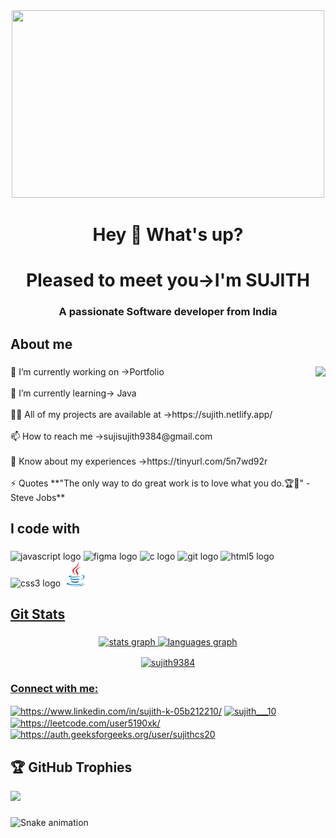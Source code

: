 <div align="center">
  <img src="https://github.com/Riyazahamed2003/Riyazahamed2003/assets/118614045/c321f0e4-9c42-4adc-a335-8b9bb8725eb1" width="500" height="300"/>
</div>

<h1 align="center">Hey 👋 What's up?</h1>

###

<h1 align="center">Pleased to meet you->I'm SUJITH</h1>
<h3 align="center">A passionate Software developer from India</h3>

###

<h2 align="left">About me</h2>

###

<img align="right" height="250" src="https://media.giphy.com/media/WTjXuYA2y4o3UZly3W/giphy.gif"  />

###

<p align="left">🔭 I’m currently working on ->Portfolio<br><br>🌱 I’m currently learning-> Java<br><br>👨‍💻 All of my projects are available at ->https://sujith.netlify.app/<br><br>📫 How to reach me ->sujisujith9384@gmail.com<br><br>📄 Know about my experiences ->https://tinyurl.com/5n7wd92r<br><br>⚡ Quotes **"The only way to do great work is to love what you do.🏆🎲" - Steve Jobs**
</p>

###

<h2 align="left">I code with</h2>

###

<div align="left">
  <img src="https://cdn.jsdelivr.net/gh/devicons/devicon/icons/javascript/javascript-original.svg" height="40" width="52" alt="javascript logo"  />
  <img src="https://cdn.jsdelivr.net/gh/devicons/devicon/icons/figma/figma-original.svg" height="40" width="52" alt="figma logo"  />
  <img src="https://cdn.jsdelivr.net/gh/devicons/devicon/icons/c/c-original.svg" height="40" width="52" alt="c logo"  />
  <img src="https://cdn.jsdelivr.net/gh/devicons/devicon/icons/git/git-original.svg" height="40" width="52" alt="git logo"  />
  <img src="https://cdn.jsdelivr.net/gh/devicons/devicon/icons/html5/html5-original.svg" height="40" width="52" alt="html5 logo"  />
  <img src="https://cdn.jsdelivr.net/gh/devicons/devicon/icons/css3/css3-original.svg" height="40" width="52" alt="css3 logo"  />
  <a href="https://www.java.com" target="_blank" rel="noreferrer"> <img src="https://raw.githubusercontent.com/devicons/devicon/master/icons/java/java-original.svg" alt="java" width="40" height="40"/>
</div>

###

<h2 align="left">Git Stats</h2>

###


<div align="center">
  <img src="https://github-readme-stats.vercel.app/api?hide_title=false&hide_rank=false&show_icons=true&include_all_commits=true&count_private=true&disable_animations=false&theme=dracula&locale=en&hide_border=false&username=sujith9384" height="150" alt="stats graph"   />
  <img src="https://github-readme-stats.vercel.app/api/top-langs?locale=en&hide_title=false&layout=compact&card_width=320&langs_count=5&theme=dracula&hide_border=false&username=sujith9384" height="150" alt="languages graph"  />
  <p><img align="center" src="https://github-readme-streak-stats.herokuapp.com/?user=sujith9384&theme=dark" alt="sujith9384" /></p>
</div>

###

<h3 align="left">Connect with me:</h3>
<p align="left">
<a href="https://linkedin.com/in/https://www.linkedin.com/in/sujith-k-05b212210/" target="blank"><img align="center" src="https://raw.githubusercontent.com/rahuldkjain/github-profile-readme-generator/master/src/images/icons/Social/linked-in-alt.svg" alt="https://www.linkedin.com/in/sujith-k-05b212210/" height="30" width="40" /></a>
<a href="https://instagram.com/sujith___10" target="blank"><img align="center" src="https://raw.githubusercontent.com/rahuldkjain/github-profile-readme-generator/master/src/images/icons/Social/instagram.svg" alt="sujith___10" height="30" width="40" /></a>
<a href="https://www.leetcode.com/https://leetcode.com/user5190xk/" target="blank"><img align="center" src="https://raw.githubusercontent.com/rahuldkjain/github-profile-readme-generator/master/src/images/icons/Social/leet-code.svg" alt="https://leetcode.com/user5190xk/" height="30" width="40" /></a>
<a href="https://auth.geeksforgeeks.org/user/https://auth.geeksforgeeks.org/user/sujithcs20" target="blank"><img align="center" src="https://raw.githubusercontent.com/rahuldkjain/github-profile-readme-generator/master/src/images/icons/Social/geeks-for-geeks.svg" alt="https://auth.geeksforgeeks.org/user/sujithcs20" height="30" width="40" /></a>
</p>
 
 ## <h2 align="left">🏆 GitHub Trophies</h2>
![](https://github-profile-trophy.vercel.app/?username=sujith9384&theme=tokyonight&no-frame=false&no-bg=true&margin-w=4)

###

<img src="https://raw.githubusercontent.com/sujith9384/sujith9384/output/snake.svg" alt="Snake animation" />

###
